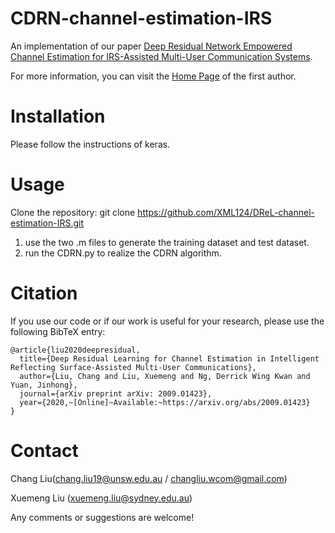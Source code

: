 # CDRN-channel-estimation-IRS
An implementation of our paper [Deep Residual Network Empowered Channel Estimation for IRS-Assisted Multi-User Communication Systems](https://arxiv.org/abs/2012.00241).

For more information, you can visit the [Home Page](https://cliuwcom.weebly.com/) of the first author.

# Installation
Please follow the instructions of keras.

# Usage
Clone the repository:
git clone https://github.com/XML124/DReL-channel-estimation-IRS.git

1. use the two .m files to generate the training dataset and test dataset.
2. run the CDRN.py to realize the CDRN algorithm.

# Citation
If you use our code or if our work is useful for your research, please use the following BibTeX entry:

    @article{liu2020deepresidual,
      title={Deep Residual Learning for Channel Estimation in Intelligent Reflecting Surface-Assisted Multi-User Communications},
      author={Liu, Chang and Liu, Xuemeng and Ng, Derrick Wing Kwan and Yuan, Jinhong},
      journal={arXiv preprint arXiv: 2009.01423},
      year={2020,~[Online]~Available:~https://arxiv.org/abs/2009.01423}
    }
    

# Contact
Chang Liu(chang.liu19@unsw.edu.au / changliu.wcom@gmail.com)

Xuemeng Liu (xuemeng.liu@sydney.edu.au)

Any comments or suggestions are welcome!
